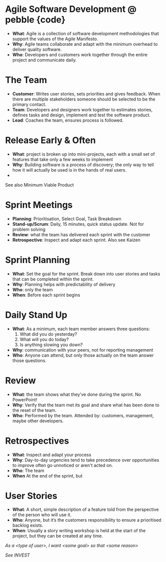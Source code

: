 Agile Software Development @ pebble {code}
==========================================

* **What**: Agile is a collection of software development methodologies that support the values of the Agile Manifesto.
* **Why**: Agile teams collaborate and adapt with the minimum overhead to deliver quality software.
* **Who**: Developers and customers work together through the entire project and communicate daily.

The Team
========
* **Customer**: Writes user stories, sets priorities and gives feedback. When there are multiple stakeholders someone should be selected to be the primary contact.
* **Team**: Developers and designers work together to estimates stories, defines tasks and design, implement and test the software product.
* **Lead**: Coaches the team, ensures process is followed.

Release Early & Often
=====================

* **What**: project is broken up into mini-projects, each with a small set of features that take only a few weeks to implement
* **Why**: Building software is a process of discovery; the only way to tell how it will actually be used is in the hands of real users. 
* 
See also Minimum Viable Product

Sprint Meetings
===============
* **Planning**: Prioritisation, Select Goal, Task Breakdown
* **Stand-up/Scrum**: Daily, 15 minutes, quick status update. Not for problem solving 
* **Review**: what the team has delivered each sprint with the customer 
* **Retrospective**: Inspect and adapt each sprint. Also see Kaizen 

Sprint Planning
===============
* **What**: Set the goal for the sprint. Break down into user stories and tasks that can be completed within the sprint.
* **Why**: Planning helps with predictability of delivery
* **Who**: only the team
* **When**: Before each sprint begins

Daily Stand Up
==============
* **What**: As a minimum, each team member answers three questions:
  1. What did you do yesterday?
  2. What will you do today?
  3. Is anything slowing you down?
* **Why**: communication with your peers, not for reporting management
* **Who**: Anyone can attend, but only those actually on the team answer those questions.

Review
======
* **What**: the team shows what they’ve done during the sprint. No PowerPoint!
* **Why**: Verify that the team met its goal and share what has been done to the reset of the team.
* **Who**: Performed by the team. Attended by: customers, management, maybe other developers.

Retrospectives
==============
* **What**: Inspect and adapt your process
* **Why**: Day-to-day urgencies tend to take precedence over opportunities to improve often go unnoticed or aren't acted on.
* **Who**: The team
* **When** At the end of the sprint, but 

User Stories
============
* **What**: A short, simple description of a feature told from the perspective of the person who will use it.
* **Who**: Anyone, but it’s the customers responsibility to ensure a prioritised backlog exists.
* **When**: Usually a story writing workshop is held at the start of the project, but they can be created at any time.

*As a &lt;type of user&gt;, I want &lt;some goal&gt; so that &lt;some reason&gt;*

*See INVEST*
